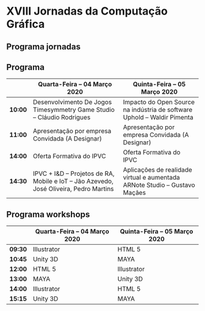 # **XVIII Jornadas da Computação Gráfica**

## **Programa jornadas**

## **Programa**

|           | **Quarta-Feira – 04 Março 2020**                                                       | **Quinta-Feira – 05 Março 2020**                                           |
| --------- | -------------------------------------------------------------------------------------- | -------------------------------------------------------------------------- |
| **10:00** | Desenvolvimento De Jogos Timesymmetry Game Studio – Cláudio Rodrigues                  | Impacto do Open Source na indústria de software Uphold – Waldir Pimenta    |
| **11:00** | Apresentação por empresa Convidada (A Designar)                                        | Apresentação por empresa Convidada (A Designar)                            |
| **14:00** | Oferta Formativa do IPVC                                                               | Oferta Formativa do IPVC                                                   |
| **14:30** | IPVC + I\&D – Projetos de RA, Mobile e IoT – Jão Azevedo, José Oliveira, Pedro Martins | Aplicações de realidade virtual e aumentada ARNote Studio – Gustavo Maçães |

## **Programa workshops**

|           | **Quarta-Feira – 04 Março 2020** | **Quinta-Feira – 05 Março 2020** |
| --------- | -------------------------------- | -------------------------------- |
| **09:30** | Illustrator                      | HTML 5                           |
| **10:45** | Unity 3D                         | MAYA                             |
| **12:00** | HTML 5                           | Illustrator                      |
| **13:00** | MAYA                             | Unity 3D                         |
| **14:00** | Illustrator                      | HTML 5                           |
| **15:15** | Unity 3D                         | MAYA                             |
